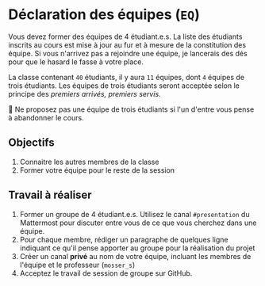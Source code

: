 # Déclaration des équipes (`EQ`)

Vous devez former des équipes de 4 étudiant.e.s. La liste des étudiants inscrits au cours est mise à jour au fur et à mesure de la constitution des équipe. Si vous n'arrivez pas a rejoindre une équipe, je lancerais des dés pour que le hasard le fasse à votre place.

La classe contenant `40` étudiants, il y aura `11` équipes, dont `4` équipes de trois étudiants. Les équipes de trois étudiants seront acceptée selon le principe des _premiers arrivés, premiers servis_.

:rotating_light: Ne proposez pas une équipe de trois étudiants si l'un d'entre vous pense à abandonner le cours.


## Objectifs

  1. Connaitre les autres membres de la classe
  2. Former votre équipe pour le reste de la session

## Travail à réaliser

  1. Former un groupe de 4 étudiant.e.s. Utilisez le canal `#presentation` du Mattermost pour discuter entre vous de ce que vous cherchez dans une équipe.
  2. Pour chaque membre, rédiger un paragraphe de quelques ligne indiquant ce qu'il pense apporter au groupe pour la réalisation du projet
  3. Créer un canal **privé** au nom de votre équipe, incluant les membres de l'équipe et le professeur (`mosser_s`)
  4. Acceptez le travail de session de groupe sur GitHub.
